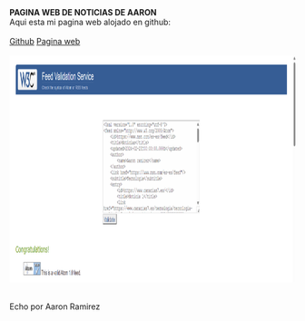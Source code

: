 <!DOCTYPE html>
<html>
<head>
	<meta lang="es-ES">
	<link rel="stylesheet" href="index.css">
</head>
<body>
<div class="grid-container">
  <div class="item1 item1est">
	  <b>PAGINA WEB DE NOTICIAS DE AARON</b>
	  </div>
	  <div class="item2 item2est">
	  Aqui esta mi pagina web alojado en github:<br/><br/>
	  <a href="https://github.com/Aaron02037/feed">Github</a>
	  <a href="./index.xml">Pagina web</a><br><br>
	  <img src="./index.png" width="750px" height="400px"><br/><br/>
  </div>  
  <div class="item3 item3est">
	<p>Echo por Aaron Ramirez</p>
  </div>
</div>
</body>
</html>
